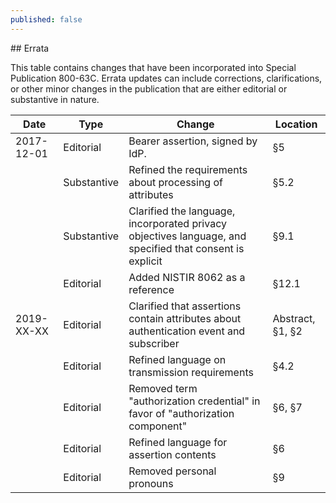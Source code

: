 ```yaml
---
published: false
---
```

<div class="breaker"></div>
<a name="errata"></a>

<div class="text-center" markdown="1">
## Errata
</div> 

This table contains changes that have been incorporated into Special Publication 800-63C. Errata updates can include corrections, clarifications, or other minor changes in the publication that are either editorial or substantive in nature.

|Date|Type|Change|Location
|----|----|----|----|
|2017-12-01|Editorial|Bearer assertion, signed by IdP.|§5|
||Substantive|Refined the requirements about processing of attributes|§5.2|
||Substantive|Clarified the language, incorporated privacy objectives language, and specified that consent is explicit|§9.1|
||Editorial|Added NISTIR 8062 as a reference|§12.1|
|2019-XX-XX|Editorial|Clarified that assertions contain attributes about authentication event and subscriber|Abstract, §1, §2|
||Editorial|Refined language on transmission requirements|§4.2|
||Editorial|Removed term "authorization credential" in favor of "authorization component"|§6, §7|
||Editorial|Refined language for assertion contents|§6|
||Editorial|Removed personal pronouns|§9|

